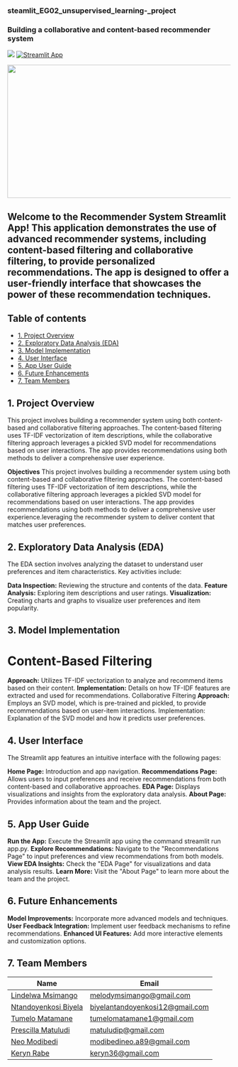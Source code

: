 ### steamlit_EG02_unsupervised_learning-_project


### Building a collaborative and content-based recommender system

![](https://img.shields.io/badge/Python-3776AB.svg?style=for-the-badge&logo=Python&logoColor=white) [![Streamlit App](https://static.streamlit.io/badges/streamlit_badge_black_white.svg)]()


<p style="text-align:center; ">
<img src="https://cdn.domestika.org/c_fill,dpr_auto,f_auto,h_630,q_auto,w_1200/v1644566275/blog-post-open-graph-covers/000/006/034/6034-original.jpg?1644566275" style='width: 600px; height: 300px;'>
</p>


<p style="text-align:justify; ">


## Welcome to the Recommender System Streamlit App! This application demonstrates the use of advanced recommender systems, including content-based filtering and collaborative filtering, to provide personalized recommendations. The app is designed to offer a user-friendly interface that showcases the power of these recommendation techniques.

## Table of contents
* [1. Project Overview](#1)
* [2. Exploratory Data Analysis (EDA)](#2)
* [3. Model Implementation](#3)
* [4. User Interface](#4)
* [5. App User Guide](#5)
* [6. Future Enhancements](#6)
* [7. Team Members](#7)

## 1. Project Overview <a class="anchor" id="1"></a>
This project involves building a recommender system using both content-based and collaborative filtering approaches. The content-based filtering uses TF-IDF vectorization of item descriptions, while the collaborative filtering approach leverages a pickled SVD model for recommendations based on user interactions. The app provides recommendations using both methods to deliver a comprehensive user experience.

**Objectives**
This project involves building a recommender system using both content-based and collaborative filtering approaches. The content-based filtering uses TF-IDF vectorization of item descriptions, while the collaborative filtering approach leverages a pickled SVD model for recommendations based on user interactions. The app provides recommendations using both methods to deliver a comprehensive user experience.leveraging the recommender system to deliver content that matches user preferences.


## 2. Exploratory Data Analysis (EDA) <a class="anchor" id="2"></a>
The EDA section involves analyzing the dataset to understand user preferences and item characteristics. Key activities include:

**Data Inspection:** Reviewing the structure and contents of the data.
**Feature Analysis:** Exploring item descriptions and user ratings.
**Visualization:** Creating charts and graphs to visualize user preferences and item popularity. 


## 3. Model Implementation <a class="anchor" id="3"></a>

# Content-Based Filtering
**Approach:** Utilizes TF-IDF vectorization to analyze and recommend items based on their content.
**Implementation:** Details on how TF-IDF features are extracted and used for recommendations.
Collaborative Filtering
**Approach:** Employs an SVD model, which is pre-trained and pickled, to provide recommendations based on user-item interactions.
Implementation: Explanation of the SVD model and how it predicts user preferences.

 

## 4. User Interface <a class="anchor" id="4"></a>

The Streamlit app features an intuitive interface with the following pages:

**Home Page:** Introduction and app navigation.
**Recommendations Page:** Allows users to input preferences and receive recommendations from both content-based and collaborative approaches.
**EDA Page:** Displays visualizations and insights from the exploratory data analysis.
**About Page:** Provides information about the team and the project.

## 5. App User Guide<a class="anchor" id="5"></a>

**Run the App:** Execute the Streamlit app using the command streamlit run app.py.
**Explore Recommendations:** Navigate to the "Recommendations Page" to input preferences and view recommendations from both models.
**View EDA Insights:** Check the "EDA Page" for visualizations and data analysis results.
**Learn More:** Visit the "About Page" to learn more about the team and the project.

## 6. Future Enhancements <a class="anchor" id="6"></a>

**Model Improvements:** Incorporate more advanced models and techniques.
**User Feedback Integration:** Implement user feedback mechanisms to refine recommendations.
**Enhanced UI Features:** Add more interactive elements and customization options.
  

## 7. Team Members<a class="anchor" id="team-members"></a>

| Name                                                                                        |  Email              
|---------------------------------------------------------------------------------------------|--------------------             
| [Lindelwa Msimango](https://github.com/)                                                | melodymsimango@gmail.com
| [Ntandoyenkosi Biyela](https://github.com/)                                                                               | biyelantandoyenkosi12@gmail.com
| [Tumelo Matamane](https://github.com/)                                                                            | tumelomatamane1@gmail.com
| [Prescilla Matuludi](https://github.com/)                                       | matuludip@gmail.com
| [Neo Modibedi](https://github.com/neoaobakwemodibedi)                                       | modibedineo.a89@gmail.com
| [Keryn Rabe](https://github.com/)                                                                   | keryn36@gmail.com
